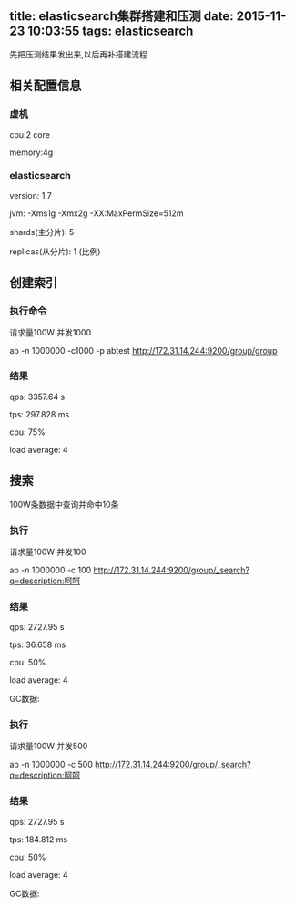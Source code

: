 title: elasticsearch集群搭建和压测
date: 2015-11-23 10:03:55
tags: elasticsearch
---

先把压测结果发出来,以后再补搭建流程

## 相关配置信息
### 虚机
cpu:2 core

memory:4g

### elasticsearch
version: 1.7

jvm: -Xms1g -Xmx2g -XX:MaxPermSize=512m

shards(主分片): 5

replicas(从分片): 1 (比例)

## 创建索引
### 执行命令
请求量100W 并发1000

ab -n 1000000 -c1000 -p abtest http://172.31.14.244:9200/group/group

### 结果
qps: 3357.64 s

tps: 297.828 ms

cpu: 75%

load average: 4

## 搜索
100W条数据中查询并命中10条
### 执行
请求量100W 并发100

ab -n 1000000 -c 100 http://172.31.14.244:9200/group/_search?q=description:呵呵
### 结果
qps: 2727.95 s

tps: 36.658 ms

cpu: 50%

load average: 4

GC数据: 

### 执行
请求量100W 并发500

ab -n 1000000 -c 500 http://172.31.14.244:9200/group/_search?q=description:呵呵
### 结果
qps: 2727.95 s

tps: 184.812 ms

cpu: 50%

load average: 4

GC数据: 







